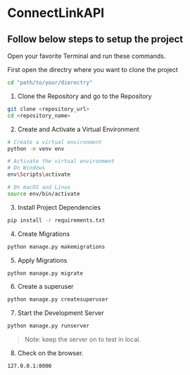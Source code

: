 # ConnectLinkAPI
## Follow below steps to setup the project 

Open your favorite Terminal and run these commands.

First open the directry where you want to clone the project
```sh
cd "path/to/your/dierectry"
```
1. Clone the Repository and go to the Repository

```sh
git clone <repository_url>
cd <repository_name>
```
2. Create and Activate a Virtual Environment

```sh
# Create a virtual environment
python -m venv env

# Activate the virtual environment
# On Windows
env\Scripts\activate

# On macOS and Linux
source env/bin/activate
```

3. Install Project Dependencies
```sh
pip install -r requirements.txt
```

4. Create Migrations
```sh
python manage.py makemigrations
```

5. Apply Migrations
```sh
python manage.py migrate
```

6. Create a superuser
```sh
python manage.py createsuperuser
```

7. Start the Development Server
```sh
python manage.py runserver
```
> Note: keep the server on to test in local.

8. Check on the browser.

```sh
127.0.0.1:8000
```
